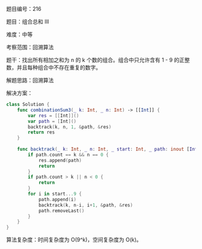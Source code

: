 题目编号：216

题目：组合总和 III

难度：中等

考察范围：回溯算法

题干：找出所有相加之和为 n 的 k 个数的组合。组合中只允许含有 1 - 9 的正整数，并且每种组合中不存在重复的数字。

解题思路：回溯算法

解决方案：

```swift
class Solution {
    func combinationSum3(_ k: Int, _ n: Int) -> [[Int]] {
        var res = [[Int]]()
        var path = [Int]()
        backtrack(k, n, 1, &path, &res)
        return res
    }
    
    func backtrack(_ k: Int, _ n: Int, _ start: Int, _ path: inout [Int], _ res: inout [[Int]]) {
        if path.count == k && n == 0 {
            res.append(path)
            return
        }
        if path.count > k || n < 0 {
            return
        }
        for i in start...9 {
            path.append(i)
            backtrack(k, n-i, i+1, &path, &res)
            path.removeLast()
        }
    }
}
```

算法复杂度：时间复杂度为 O(9^k)，空间复杂度为 O(k)。